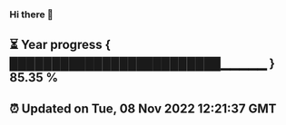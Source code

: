 ### Hi there 👋
⏳ Year progress { █████████████████████████▁▁▁▁▁ } 85.35 %
---
⏰ Updated on Tue, 08 Nov 2022 12:21:37 GMT
---
